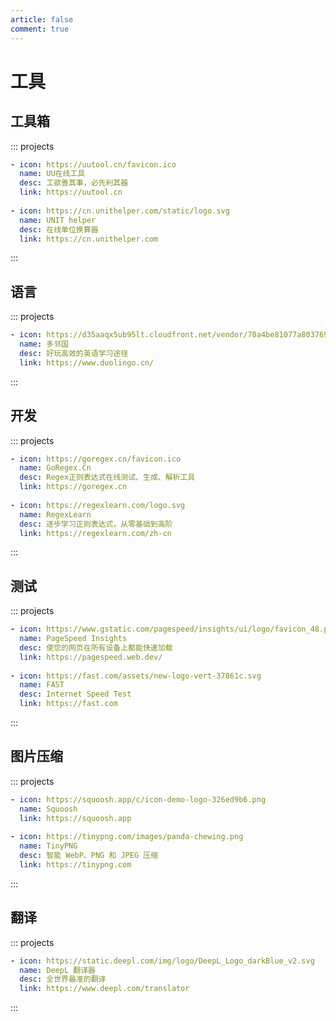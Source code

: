 ```yaml
---
article: false
comment: true
---
```


# 工具

## 工具箱

::: projects
```yaml
- icon: https://uutool.cn/favicon.ico
  name: UU在线工具
  desc: 工欲善其事，必先利其器
  link: https://uutool.cn
  
- icon: https://cn.unithelper.com/static/logo.svg
  name: UNIT helper
  desc: 在线单位换算器
  link: https://cn.unithelper.com
```
:::

## 语言

::: projects
```yaml
- icon: https://d35aaqx5ub95lt.cloudfront.net/vendor/70a4be81077a8037698067f583816ff9.svg
  name: 多邻国
  desc: 好玩高效的英语学习途径
  link: https://www.duolingo.cn/
```
:::

## 开发

::: projects
```yaml
- icon: https://goregex.cn/favicon.ico
  name: GoRegex.Cn
  desc: Regex正则表达式在线测试、生成、解析工具
  link: https://goregex.cn
  
- icon: https://regexlearn.com/logo.svg
  name: RegexLearn
  desc: 逐步学习正则表达式，从零基础到高阶
  link: https://regexlearn.com/zh-cn
```
:::

## 测试

::: projects
```yaml
- icon: https://www.gstatic.com/pagespeed/insights/ui/logo/favicon_48.png
  name: PageSpeed Insights
  desc: 使您的网页在所有设备上都能快速加载
  link: https://pagespeed.web.dev/
  
- icon: https://fast.com/assets/new-logo-vert-37861c.svg
  name: FAST
  desc: Internet Speed Test
  link: https://fast.com
```
:::

## 图片压缩

::: projects
```yaml
- icon: https://squoosh.app/c/icon-demo-logo-326ed9b6.png
  name: Squoosh
  link: https://squoosh.app
  
- icon: https://tinypng.com/images/panda-chewing.png
  name: TinyPNG
  desc: 智能 WebP、PNG 和 JPEG 压缩
  link: https://tinypng.com
```
:::

## 翻译

::: projects
```yaml
- icon: https://static.deepl.com/img/logo/DeepL_Logo_darkBlue_v2.svg
  name: DeepL 翻译器
  desc: 全世界最准的翻译
  link: https://www.deepl.com/translator
```
:::